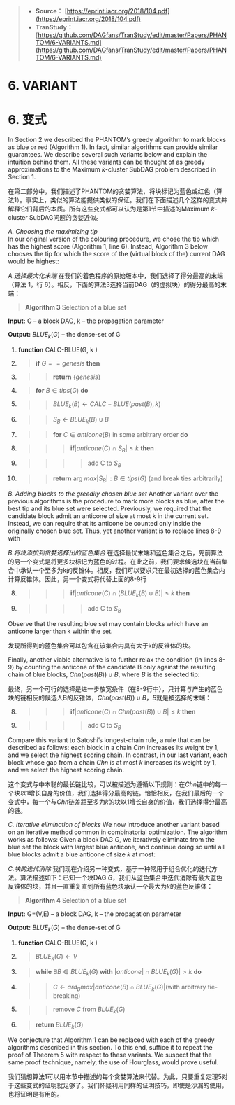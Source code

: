 >* **Source：** [https://eprint.iacr.org/2018/104.pdf](https://eprint.iacr.org/2018/104.pdf)  
>* **TranStudy：** [https://github.com/DAGfans/TranStudy/edit/master/Papers/PHANTOM/6-VARIANTS.md](https://github.com/DAGfans/TranStudy/edit/master/Papers/PHANTOM/6-VARIANTS.md)

# 6. VARIANT

# 6. 变式

In Section 2 we described the PHANTOM’s greedy algorithm to mark blocks as blue or red (Algorithm 1). In fact, similar algorithms can provide similar guarantees. We describe several such variants below and explain the intuition behind them. All these variants can be thought of as greedy approximations to the Maximum $k$-cluster SubDAG problem described in Section 1.

在第二部分中，我们描述了PHANTOM的贪婪算法，将块标记为蓝色或红色（算法1）。事实上，类似的算法能提供类似的保证。我们在下面描述几个这样的变式并解释它们背后的本质。所有这些变式都可以认为是第1节中描述的Maximum $k$-cluster SubDAG问题的贪婪近似。

*A. Choosing the maximizing tip*  
In our original version of the colouring procedure, we chose the tip which has the highest score (Algorithm 1, line 6). Instead, Algorithm 3 below chooses the tip for which the score of the (virtual block of the) current DAG would be highest:

*A.选择最大化末端*
在我们的着色程序的原始版本中，我们选择了得分最高的末端（算法 1，行 6）。相反，下面的算法3选择当前DAG（的虚拟块）的得分最高的末端：

> **Algorithm 3** Selection of a blue set

**Input:** G – a block DAG, k – the propagation parameter

**Output:** $BLUE_k(G)$ – the dense-set of G

1. **function** CALC-BLUE(G, k )

2. > **if** $G == {genesis}$ **then**

3. >> **return** {$genesis$}

4. > **for** $B \in tips(G)$ **do**

5. >> $BLUE_k(B) \leftarrow CALC-BLUE(past (B) , k)$

6. >> $S_B \leftarrow BLUE_k(B) \cup {B}$

7. >> **for** $C \in anticone(B)$ in some arbitrary order **do** 

8. >>> **if**$|anticone(C) \cap S_B| \leq k$ **then**

9. >>>> add C to $S_B$

10. >>**return** arg $max{|S_B|:B \in tips(G)}$ (and break ties arbitrarily)

*B. Adding blocks to the greedily chosen blue set*
Another variant over the previous algorithms is the procedure to mark more blocks as blue, after the best tip and its blue set were selected. Previously, we required that the candidate block admit an anticone of size at most k in the current set. Instead, we can require that its anticone be counted only inside the originally chosen blue set. Thus, yet another variant is to replace lines 8-9 with

*B.将块添加到贪婪选择出的蓝色集合*
在选择最优末端和蓝色集合之后，先前算法的另一个变式是将更多块标记为蓝色的过程。在此之前，我们要求候选块在当前集合中承认一个至多为k的反锥体。相反，我们可以要求只在最初选择的蓝色集合内计算反锥体。因此，另一个变式将代替上面的8-9行

8. >>> **if**$|anticone(C) \cap (BLUE_k(B) \cup {B})| \leq k$ **then**

9. >>>> add C to $S_B$

Observe that the resulting blue set may contain blocks which have an anticone larger than k within the set.

发现所得到的蓝色集合可以包含在该集合内具有大于k的反锥体的块。

Finally, another viable alternative is to further relax the condition (in lines 8-9) by counting the anticone of the candidate B only against the resulting chain of blue blocks, $Chn(past(B))\cup {B}$, where $B$ is the selected tip:

最终，另一个可行的选择是进一步放宽条件（在8-9行中），只计算与产生的蓝色块的链相反的候选人B的反锥体，$Chn(past(B))\cup {B}$，$B$就是被选择的末端：

8. >>> **if**$|anticone(C) \cap Chn(past(B))\cup {B}| \leq k$ **then**

9. >>>> add C to $S_B$

Compare this variant to Satoshi’s longest-chain rule, a rule that can be described as follows: each block in a chain $Chn$  increases its weight by 1, and we select the highest scoring chain. In contrast, in our last variant, each block whose gap from a chain $Chn$ is at most $k$ increases its weight by 1, and we select the highest scoring chain.

这个变式与中本聪的最长链比较，可以被描述为遵循以下规则：在$Chn$链中的每一个块以1增长自身的价值，我们选择得分最高的链。恰恰相反，在我们最后的一个变式中，每一个与$Chn$链差距至多为$k$的块以1增长自身的价值，我们选择得分最高的链。

*C. Iterative elimination of blocks*
We now introduce another variant based on an iterative method common in combinatorial optimization. The algorithm works as follows: Given a block DAG $G$, we iteratively eliminate from the blue set the block with largest blue anticone, and continue doing so until all blue blocks admit a blue anticone of size $k$ at most:

*C.块的迭代消除*
我们现在介绍另一种变式，基于一种常用于组合优化的迭代方法。算法描述如下：已知一个块DAG $G$，我们从蓝色集合中迭代消除有最大蓝色反锥体的块，并且一直重复直到所有蓝色块承认一个最大为$k$的蓝色反锥体：

> **Algorithm 4** Selection of a blue set

**Input:** G=(V,E) – a block DAG, k – the propagation parameter

**Output:** $BLUE_k(G)$ – the dense-set of G

1. **function** CALC-BLUE(G, k )

2. > $BLUE_k(G) \leftarrow V$

3. > **while** $\exists B \in BLUE_k(G)$  **with** $|anticone| \cap BLUE_k(G)|> k$ **do**

4. >> $C \leftarrow ard_B max{|anticone(B)\cap BLUE_k(G)|}$(with arbitrary tie-breaking)

5. >> remove $C$ from $BLUE_k(G)$

6. > **return** $BLUE_k(G)$

We conjecture that Algorithm 1 can be replaced with each of the greedy algorithms described in this section. To this end, suffice it to repeat the proof of Theorem 5 with respect to these variants. We suspect that the same proof technique, namely, the use of Hourglass, would prove useful.

我们猜想算法1可以用本节中描述的每个贪婪算法来代替。为此，只要重复定理5对于这些变式的证明就足够了。我们怀疑利用同样的证明技巧，即使是沙漏的使用，也将证明是有用的。

